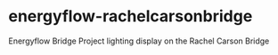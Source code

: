 # energyflow-rachelcarsonbridge
Energyflow Bridge Project lighting display on the Rachel Carson Bridge
